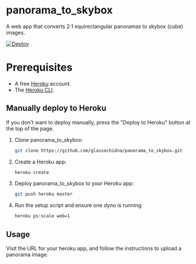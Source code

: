 # panorama_to_skybox

A web app that converts 2:1 equirectangular panoramas to skybox (cube) images.

[![Deploy](https://www.herokucdn.com/deploy/button.svg)](https://heroku.com/deploy)

# Prerequisites

* A free [Heroku](https://www.heroku.com) account.
* The [Heroku CLI](https://devcenter.heroku.com/articles/heroku-cli).

## Manually deploy to Heroku

If you don't want to deploy manually, press the "Deploy to Heroku" button at the top of the page.

1. Clone panorama_to_skybox:

    ```bash
    git clone https://github.com/glassechidna/panorama_to_skybox.git
    ```

2. Create a Heroku app:

    ```bash
    heroku create
    ```
   
3. Deploy panorama_to_skybox to your Heroku app:

    ```bash
    git push heroku master
    ```

4. Run the setup script and ensure one dyno is running:

    ```bash
    heroku ps:scale web=1
    ```

## Usage

Visit the URL for your heroku app, and follow the instructions to upload a panorama image.
